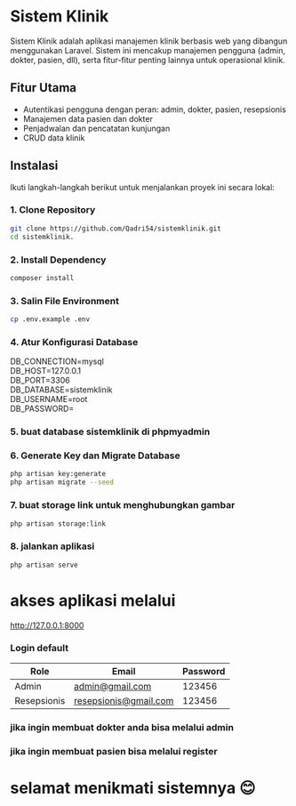 # Sistem Klinik

Sistem Klinik adalah aplikasi manajemen klinik berbasis web yang dibangun menggunakan Laravel. Sistem ini mencakup manajemen pengguna (admin, dokter, pasien, dll), serta fitur-fitur penting lainnya untuk operasional klinik.

## Fitur Utama
- Autentikasi pengguna dengan peran: admin, dokter, pasien, resepsionis
- Manajemen data pasien dan dokter
- Penjadwalan dan pencatatan kunjungan
- CRUD data klinik

## Instalasi

Ikuti langkah-langkah berikut untuk menjalankan proyek ini secara lokal:

### 1. Clone Repository
```bash
git clone https://github.com/Qadri54/sistemklinik.git
cd sistemklinik.
```

### 2. Install Dependency
``` bash
composer install
```

### 3. Salin File Environment
``` bash
cp .env.example .env
```

### 4. Atur Konfigurasi Database
DB_CONNECTION=mysql  
DB_HOST=127.0.0.1  
DB_PORT=3306  
DB_DATABASE=sistemklinik  
DB_USERNAME=root  
DB_PASSWORD=  

### 5. buat database sistemklinik di phpmyadmin

### 6. Generate Key dan Migrate Database
```bash
php artisan key:generate  
php artisan migrate --seed
```

### 7. buat storage link untuk menghubungkan gambar
```bash
php artisan storage:link
```

### 8. jalankan aplikasi
```bash 
php artisan serve
```

# akses aplikasi melalui
http://127.0.0.1:8000

### Login default
| Role        | Email                                                 | Password |
| ----------- | ----------------------------------------------------- | -------- |
| Admin       | [admin@gmail.com](mailto:admin@gmail.com)             | 123456   |
| Resepsionis | [resepsionis@gmail.com](mailto:resepsionis@gmail.com) | 123456   |

### jika ingin membuat dokter anda bisa melalui admin
### jika ingin membuat pasien bisa melalui register

# selamat menikmati sistemnya 😊 #

